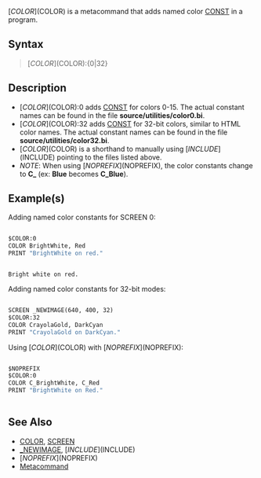 [$COLOR]($COLOR) is a metacommand that adds named color [CONST](CONST) in a program.

## Syntax

>  [$COLOR]($COLOR):{0|32}


## Description

* [$COLOR]($COLOR):0 adds [CONST](CONST) for colors 0-15. The actual constant names can be found in the file **source/utilities/color0.bi**.
* [$COLOR]($COLOR):32 adds [CONST](CONST) for 32-bit colors, similar to HTML color names. The actual constant names can be found in the file **source/utilities/color32.bi**.
* [$COLOR]($COLOR) is a shorthand to manually using [$INCLUDE]($INCLUDE) pointing to the files listed above.
* *NOTE*: When using [$NOPREFIX]($NOPREFIX), the color constants change to **C_<old name>** (ex: **Blue** becomes **C_Blue**).

## Example(s)

Adding named color constants for SCREEN 0:

```vb

$COLOR:0
COLOR BrightWhite, Red
PRINT "BrightWhite on red."

```

```text

Bright white on red.

```

Adding named color constants for 32-bit modes:

```vb

SCREEN _NEWIMAGE(640, 400, 32)
$COLOR:32
COLOR CrayolaGold, DarkCyan
PRINT "CrayolaGold on DarkCyan."


```

Using [$COLOR]($COLOR) with [$NOPREFIX]($NOPREFIX):

```vb

$NOPREFIX
$COLOR:0
COLOR C_BrightWhite, C_Red
PRINT "BrightWhite on Red."
 

```

## See Also

* [COLOR](COLOR), [SCREEN](SCREEN) 
* [_NEWIMAGE](_NEWIMAGE), [$INCLUDE]($INCLUDE)
* [$NOPREFIX]($NOPREFIX)
* [Metacommand](Metacommand)
